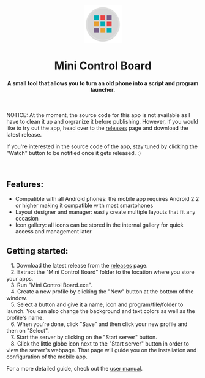 <p align="center"><img src="extras/MiniControlBoard_icon.png" height="100" width="100" /></center>
<h1 align="center">Mini Control Board</h1>
<h4 align="center">A small tool that allows you to turn an old phone into a script and program launcher.</h4>
<br />
<p>NOTICE: At the moment, the source code for this app is not available as I have to clean it up and orgranize it before publishing. However, if you would like to try out the app, head over to the <a href="https://github.com/Kowalski7/MiniControlBoard/releases">releases</a> page and download the latest release.</p>
<p>If you're interested in the source code of the app, stay tuned by clicking the "Watch" button to be notified once it gets released. :)</p>
<br />
<h2>Features:</h2>
<ul>
    <li>Compatible with all Android phones: the mobile app requires Android 2.2 or higher making it compatible with most smartphones</li>
    <li>Layout designer and manager: easily create multiple layouts that fit any occasion</li>
    <li>Icon gallery: all icons can be stored in the internal gallery for quick access and management later</li>
</ul>
<h2>Getting started:</h2>
<p>
&nbsp;&nbsp;&nbsp;1. Download the latest release from the <a href="https://github.com/Kowalski7/MiniControlBoard/releases">releases</a> page. <br />
&nbsp;&nbsp;&nbsp;2. Extract the "Mini Control Board" folder to the location where you store your apps. <br />
&nbsp;&nbsp;&nbsp;3. Run "Mini Control Board.exe". <br />
&nbsp;&nbsp;&nbsp;4. Create a new profile by clicking the "New" button at the bottom of the window. <br />
&nbsp;&nbsp;&nbsp;5. Select a button and give it a name, icon and program/file/folder to launch. You can also change the background and text colors as well as the profile's name. <br />
&nbsp;&nbsp;&nbsp;6. When you're done, click "Save" and then click your new profile and then on "Select". <br />
&nbsp;&nbsp;&nbsp;7. Start the server by clicking on the "Start server" button. <br />
&nbsp;&nbsp;&nbsp;8. Click the little globe icon next to the "Start server" button in order to view the server's webpage. That page will guide you on the installation and configuration of the mobile app. <br />
</p>
<p>
	For a more detailed guide, check out the <a href="https://raw.githubusercontent.com/Kowalski7/MiniControlBoard/main/extras/User_Manual.pdf">user manual</a>.
</p>
